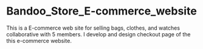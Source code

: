 # Bandoo_Store_E-commerce_website
This is a E-commerce web site for selling bags, clothes, and watches collaborative with 5 members. I develop and design checkout page of the this e-commerce website.
